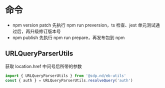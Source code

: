 # 命令

- npm version patch
  先执行 npm run preversion，ts 检查、jest 单元测试通过后，再升级修订版本号
- npm publish
  先执行 npm run prepare，再发布包到 npm

## URLQueryParserUtils

获取 location.href 中问号后所带的参数

```typescript
import { URLQueryParserUtils } from '@sdp.nd/eb-utils'
const { auth } = URLQueryParserUtils.resolveQuery('auth')
```
